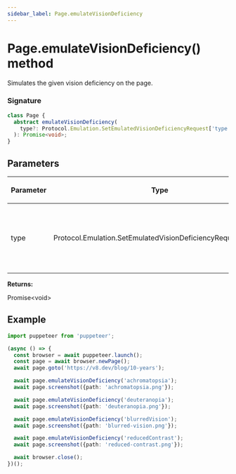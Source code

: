 ```yaml
---
sidebar_label: Page.emulateVisionDeficiency
---
```


# Page.emulateVisionDeficiency() method

Simulates the given vision deficiency on the page.

### Signature

```typescript
class Page {
  abstract emulateVisionDeficiency(
    type?: Protocol.Emulation.SetEmulatedVisionDeficiencyRequest['type'],
  ): Promise<void>;
}
```

## Parameters

<table><thead><tr><th>

Parameter

</th><th>

Type

</th><th>

Description

</th></tr></thead>
<tbody><tr><td>

type

</td><td>

Protocol.Emulation.SetEmulatedVisionDeficiencyRequest\['type'\]

</td><td>

_(Optional)_ the type of deficiency to simulate, or `'none'` to reset.

</td></tr>
</tbody></table>

**Returns:**

Promise&lt;void&gt;

## Example

```ts
import puppeteer from 'puppeteer';

(async () => {
  const browser = await puppeteer.launch();
  const page = await browser.newPage();
  await page.goto('https://v8.dev/blog/10-years');

  await page.emulateVisionDeficiency('achromatopsia');
  await page.screenshot({path: 'achromatopsia.png'});

  await page.emulateVisionDeficiency('deuteranopia');
  await page.screenshot({path: 'deuteranopia.png'});

  await page.emulateVisionDeficiency('blurredVision');
  await page.screenshot({path: 'blurred-vision.png'});

  await page.emulateVisionDeficiency('reducedContrast');
  await page.screenshot({path: 'reduced-contrast.png'});

  await browser.close();
})();
```
